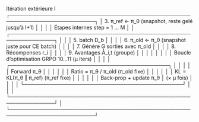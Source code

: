 Itération extérieure I
┌─────────────────────────────────────────────────────────────────────────┐
│ 3. π_ref ← π_θ        (snapshot, reste gelé jusqu’à I+1)               │
│                                                                         │
│   Étapes internes step = 1 … M                                          │
│   ┌──────────────────────────────────────────────────────────────┐      │
│   │ 5. batch D_b                                                │      │
│   │ 6. π_old ← π_θ           (snapshot juste pour CE batch)     │      │
│   │ 7. Génère G sorties avec π_old                               │      │
│   │ 8. Récompenses r_i                                           │      │
│   │ 9. Avantages Â_i,t (groupe)                                  │      │
│   │                                                              │      │
│   │   Boucle d’optimisation GRPO 10…11 (µ iters)                 │      │
│   │   ┌───────────────────────────────────────────┐               │      │
│   │   │ Forward π_θ                                │               │      │
│   │   │ Ratio = π_θ / π_old (π_old fixe)           │               │      │
│   │   │ KL = KL(π_θ ‖ π_ref)   (π_ref fixe)        │               │      │
│   │   │ Back-prop + update π_θ                     │ (× μ fois)    │      │
│   │   └───────────────────────────────────────────┘               │      │
│   └──────────────────────────────────────────────────────────────┘      │
└─────────────────────────────────────────────────────────────────────────┘
